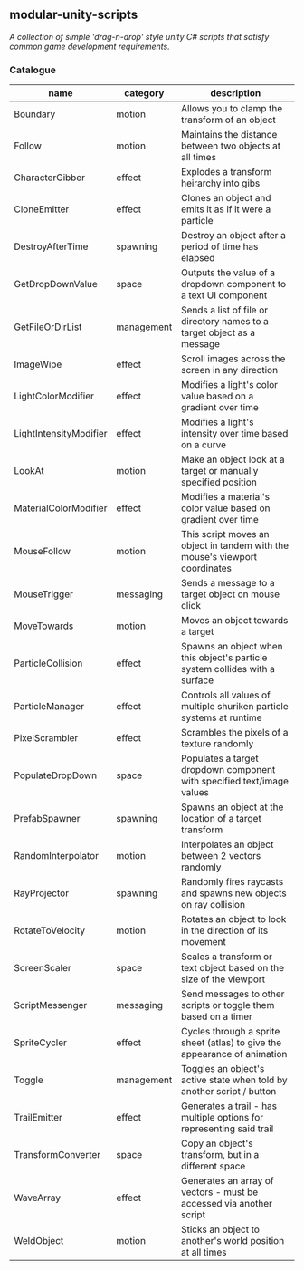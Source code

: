 ## modular-unity-scripts
*A collection of simple 'drag-n-drop' style unity C# scripts that satisfy common game development requirements.*

### Catalogue


| name | category | description |
| --- | --- | --- |
| Boundary 					|	motion		|	Allows you to clamp the transform of an object
| Follow					|	motion		|	Maintains the distance between two objects at all times
| CharacterGibber			|	effect		|	Explodes a transform heirarchy into gibs
| CloneEmitter				|	effect		|	Clones an object and emits it as if it were a particle
| DestroyAfterTime			|	spawning	|	Destroy an object after a period of time has elapsed
| GetDropDownValue			|	space		|	Outputs the value of a dropdown component to a text UI component
| GetFileOrDirList			|	management	|	Sends a list of file or directory names to a target object as a message
| ImageWipe					|	effect		|	Scroll images across the screen in any direction
| LightColorModifier		|	effect		|	Modifies a light's color value based on a gradient over time
| LightIntensityModifier	|	effect		|	Modifies a light's intensity over time based on a curve
| LookAt					|	motion		|	Make an object look at a target or manually specified position
| MaterialColorModifier		|	effect		|	Modifies a material's color value based on gradient over time
| MouseFollow				|	motion		|	This script moves an object in tandem with the mouse's viewport coordinates
| MouseTrigger				|	messaging	|	Sends a message to a target object on mouse click
| MoveTowards				|	motion		|	Moves an object towards a target
| ParticleCollision			|	effect		|	Spawns an object when this object's particle system collides with a surface
| ParticleManager			|	effect		|	Controls all values of multiple shuriken particle systems at runtime
| PixelScrambler			|	effect		|	Scrambles the pixels of a texture randomly
| PopulateDropDown			|	space		|	Populates a target dropdown component with specified text/image values
| PrefabSpawner				|	spawning	|	Spawns an object at the location of a target transform
| RandomInterpolator		|	motion		|	Interpolates an object between 2 vectors randomly
| RayProjector				|	spawning	|	Randomly fires raycasts and spawns new objects on ray collision
| RotateToVelocity			|	motion		|	Rotates an object to look in the direction of its movement
| ScreenScaler				|	space		|	Scales a transform or text object based on the size of the viewport
| ScriptMessenger			|	messaging	|	Send messages to other scripts or toggle them based on a timer
| SpriteCycler				|	effect		|	Cycles through a sprite sheet (atlas) to give the appearance of animation
| Toggle					|	management	|	Toggles an object's active state when told by another script / button
| TrailEmitter				|	effect		|	Generates a trail - has multiple options for representing said trail
| TransformConverter		|	space		|	Copy an object's transform, but in a different space
| WaveArray					|	effect		|	Generates an array of vectors - must be accessed via another script
| WeldObject				|	motion		|	Sticks an object to another's world position at all times
	